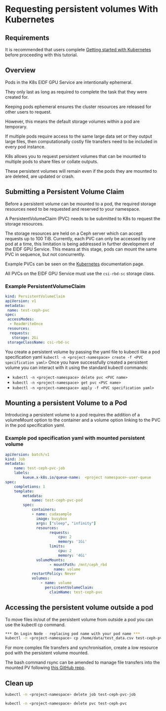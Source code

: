 # Requesting persistent volumes With Kubernetes

## Requirements

It is recommended that users complete [Getting started with Kubernetes](../L1_getting_started/#requirements) before proceeding with this tutorial.

## Overview

Pods in the K8s EIDF GPU Service are intentionally ephemeral.

They only last as long as required to complete the task that they were created for.

Keeping pods ephemeral ensures the cluster resources are released for other users to request.

However, this means the default storage volumes within a pod are temporary.

If multiple pods require access to the same large data set or they output large files, then computationally costly file transfers need to be included in every pod instance.

K8s allows you to request persistent volumes that can be mounted to multiple pods to share files or collate outputs.

These persistent volumes will remain even if the pods they are mounted to are deleted, are updated or crash.

## Submitting a Persistent Volume Claim

Before a persistent volume can be mounted to a pod, the required storage resources need to be requested and reserved to your namespace.

A PersistentVolumeClaim (PVC) needs to be submitted to K8s to request the storage resources.

The storage resources are held on a Ceph server which can accept requests up to 100 TiB. Currently, each PVC can only be accessed by one pod at a time, this limitation is being addressed in further development of the EIDF GPU Service. This means at this stage, pods can mount the same PVC in sequence, but not concurrently.

Example PVCs can be seen on the [Kubernetes](https://kubernetes.io/docs/concepts/storage/persistent-volumes/) documentation page.

All PVCs on the EIDF GPU Service must use the `csi-rbd-sc` storage class.

### Example PersistentVolumeClaim

``` yaml
kind: PersistentVolumeClaim
apiVersion: v1
metadata:
 name: test-ceph-pvc
spec:
 accessModes:
  - ReadWriteOnce
 resources:
  requests:
   storage: 2Gi
 storageClassName: csi-rbd-sc
```

You create a persistent volume by passing the yaml file to kubectl like a pod specification yaml `kubectl -n <project-namespace> create -f <PVC specification yaml>`
Once you have successfully created a persistent volume you can interact with it using the standard kubectl commands:

- `kubectl -n <project-namespace> delete pvc <PVC name>`
- `kubectl -n <project-namespace> get pvc <PVC name>`
- `kubectl -n <project-namespace> apply -f <PVC specification yaml>`

## Mounting a persistent Volume to a Pod

Introducing a persistent volume to a pod requires the addition of a volumeMount option to the container and a volume option linking to the PVC in the pod specification yaml.

### Example pod specification yaml with mounted persistent volume

``` yaml
apiVersion: batch/v1
kind: Job
metadata:
    name: test-ceph-pvc-job
    labels:
        kueue.x-k8s.io/queue-name:  <project namespace>-user-queue
spec:
    completions: 1
    template:
        metadata:
            name: test-ceph-pvc-pod
        spec:
            containers:
            - name: cudasample
              image: busybox
              args: ["sleep", "infinity"]
              resources:
                    requests:
                        cpu: 2
                        memory: '1Gi'
                    limits:
                        cpu: 2
                        memory: '4Gi'
              volumeMounts:
                    - mountPath: /mnt/ceph_rbd
                      name: volume
            restartPolicy: Never
            volumes:
                - name: volume
                  persistentVolumeClaim:
                    claimName: test-ceph-pvc
```

## Accessing the persistent volume outside a pod

To move files in/out of the persistent volume from outside a pod you can use the kubectl cp command.

```bash
*** On Login Node - replacing pod name with your pod name ***
kubectl -n <project-namespace> cp /home/data/test_data.csv test-ceph-pvc-job-8c9cc:/mnt/ceph_rbd
```

For more complex file transfers and synchronisation, create a low resource pod with the persistent volume mounted.

The bash command rsync can be amended to manage file transfers into the mounted PV following [this GitHub repo](https://github.com/toelke/docker-rsync/#in-kubernetes-cronjob).

## Clean up

```bash
kubectl -n <project-namespace> delete job test-ceph-pvc-job

kubectl -n <project-namespace> delete pvc test-ceph-pvc
```
